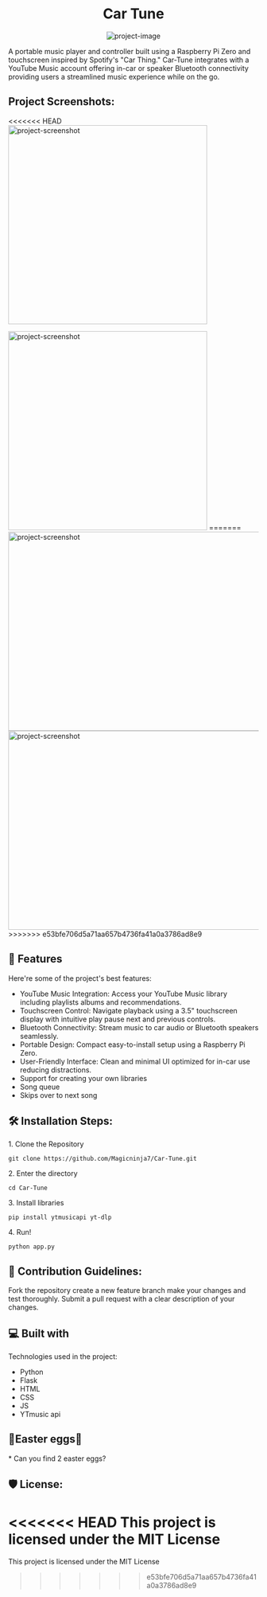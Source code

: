 <h1 align="center" id="title">Car Tune</h1>

<p align="center"><img src="https://cloud-hdrgisryx-hack-club-bot.vercel.app/0image.png" alt="project-image"></p>

<p id="description">A portable music player and controller built using a Raspberry Pi Zero and touchscreen inspired by Spotify's "Car Thing." Car-Tune integrates with a YouTube Music account offering in-car or speaker Bluetooth connectivity providing users a streamlined music experience while on the go.</p>

<h2>Project Screenshots:</h2>

<<<<<<< HEAD
<img src="https://cloud-lolm1r6cz-hack-club-bot.vercel.app/0image.png" alt="project-screenshot" width="400" height="400/">

<img src="https://cloud-4zidvul47-hack-club-bot.vercel.app/0image.png" alt="project-screenshot" width="400" height="400/">
=======
<img src="https://cloud-lolm1r6cz-hack-club-bot.vercel.app/0image.png" alt="project-screenshot" width="1500" height="400/">

<img src="https://cloud-4zidvul47-hack-club-bot.vercel.app/0image.png" alt="project-screenshot" width="1500" height="400/">
>>>>>>> e53bfe706d5a71aa657b4736fa41a0a3786ad8e9

  
  
<h2>🧐 Features</h2>

Here're some of the project's best features:

*   YouTube Music Integration: Access your YouTube Music library including playlists albums and recommendations.
*   Touchscreen Control: Navigate playback using a 3.5" touchscreen display with intuitive play pause next and previous controls.
*   Bluetooth Connectivity: Stream music to car audio or Bluetooth speakers seamlessly.
*   Portable Design: Compact easy-to-install setup using a Raspberry Pi Zero.
*   User-Friendly Interface: Clean and minimal UI optimized for in-car use reducing distractions.
*   Support for creating your own libraries
*   Song queue
*   Skips over to next song

<h2>🛠️ Installation Steps:</h2>

<p>1. Clone the Repository</p>

```
git clone https://github.com/Magicninja7/Car-Tune.git
```

<p>2. Enter the directory</p>

```
cd Car-Tune
```

<p>3. Install libraries</p>

```
pip install ytmusicapi yt-dlp
```

<p>4. Run!</p>

```
python app.py
```

<h2>🍰 Contribution Guidelines:</h2>

Fork the repository create a new feature branch make your changes and test thoroughly. Submit a pull request with a clear description of your changes.

  
  
<h2>💻 Built with</h2>

Technologies used in the project:

*   Python
*   Flask
*   HTML
*   CSS
*   JS
*   YTmusic api

<h2> 👀Easter eggs👀 </h2>
*   Can you find 2 easter eggs?

<h2>🛡️ License:</h2>

<<<<<<< HEAD
This project is licensed under the MIT License
=======
This project is licensed under the MIT License
>>>>>>> e53bfe706d5a71aa657b4736fa41a0a3786ad8e9
